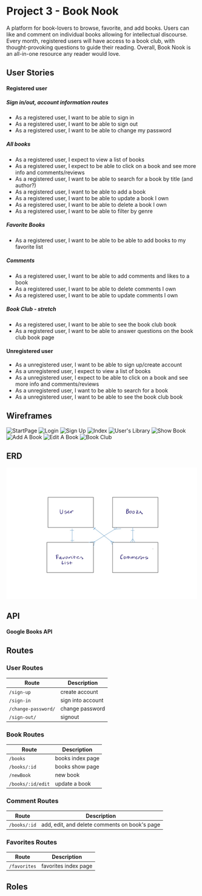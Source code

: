 # Project 3 - Book Nook
A platform for book-lovers to browse, favorite, and add books. Users can like and comment on individual books allowing for intellectual discourse. Every month, registered users will have access to a book club, with thought-provoking questions to guide their reading. Overall, Book Nook is an all-in-one resource any reader would love.

## User Stories
#### Registered user
##### Sign in/out, account information routes
* As a registered user, I want to be able to sign in
* As a registered user, I want to be able to sign out
* As a registered user, I want to be able to change my password

##### All books
* As a registered user, I expect to view a list of books
* As a registered user, I expect to be able to click on a book and see more info and comments/reviews
* As a registered user, I want to be able to search for a book by title (and author?)
* As a registered user, I want to be able to add a book
* As a registered user, I want to be able to update a book I own
* As a registered user, I want to be able to delete a book I own
* As a registered user, I want to be able to filter by genre

##### Favorite Books
* As a registered user, I want to be able to be able to add books to my favorite list

##### Comments
* As a registered user, I want to be able to add comments and likes to a book
* As a registered user, I want to be able to delete comments I own
* As a registered user, I want to be able to update comments I own

##### Book Club - stretch
* As a registered user, I want to be able to see the book club book
* As a registered user, I want to be able to answer questions on the book club book page

#### Unregistered user
* As a unregistered user, I want to be able to sign up/create account
* As a unregistered user, I expect to view a list of books
* As a unregistered user, I expect to be able to click on a book and see more info and comments/reviews
* As a unregistered user, I want to be able to search for a book
* As a unregistered user, I want to be able to see the book club book

## Wireframes

![StartPage](https://i.imgur.com/6H6f5L3l.png)
![Login](https://i.imgur.com/TNNsw0gl.png)
![Sign Up](https://i.imgur.com/1ts3qvtl.jpg)
![Index](https://i.imgur.com/SStY7X0l.png)
![User's Library](https://i.imgur.com/DqBReSml.png)
![Show Book](https://i.imgur.com/9QcMdS2l.png)
![Add A Book](https://i.imgur.com/kxsuZObl.png)
![Edit A Book](https://i.imgur.com/JkwhgmDl.png)
![Book Club](https://i.imgur.com/9gJnhO1l.png)




## ERD
![erds](./public/Project3ERDs.jpg)

## API
#### Google Books API

## Routes
### User Routes
| Route           | Description |
|------------------------|-------------------|
| `/sign-up`             | create account  |
| `/sign-in`             | sign into account   |
| `/change-password/` | change password  |
| `/sign-out/`        | signout  |

### Book Routes
| Route          | Description |
|------------------------|-------------------|
| `/books`             | books index page   |
|`/books/:id`             | books show page   |
| `/newBook`             | new book  |
| `/books/:id/edit` | update a book  |

### Comment Routes
| Route          | Description |
|------------------------|-------------------|
|`/books/:id`             | add, edit, and delete comments on book's page |

### Favorites Routes
| Route          | Description |
|------------------------|-------------------|
|`/favorites`             | favorites index page|


## Roles

